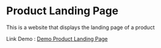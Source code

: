 # Product Landing Page
 This is a website that displays the landing page of a product
 
 Link Demo :
 <a href="https://practice-product-landing-page.netlify.app/" target="_blank">Demo Product Landing Page</a>
